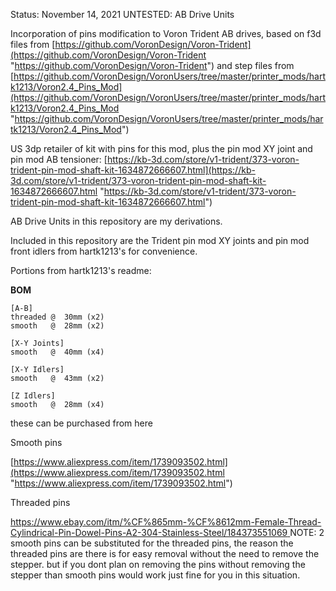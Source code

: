 

Status:
November 14, 2021 UNTESTED:  AB Drive Units




Incorporation of pins modification to Voron Trident AB drives, based on f3d files from 
[https://github.com/VoronDesign/Voron-Trident](https://github.com/VoronDesign/Voron-Trident "https://github.com/VoronDesign/Voron-Trident")
and
step files from
[https://github.com/VoronDesign/VoronUsers/tree/master/printer_mods/hartk1213/Voron2.4_Pins_Mod](https://github.com/VoronDesign/VoronUsers/tree/master/printer_mods/hartk1213/Voron2.4_Pins_Mod "https://github.com/VoronDesign/VoronUsers/tree/master/printer_mods/hartk1213/Voron2.4_Pins_Mod")

US 3dp retailer of kit with pins for this mod, plus the pin mod XY joint and pin mod AB tensioner:
[https://kb-3d.com/store/v1-trident/373-voron-trident-pin-mod-shaft-kit-1634872666607.html](https://kb-3d.com/store/v1-trident/373-voron-trident-pin-mod-shaft-kit-1634872666607.html "https://kb-3d.com/store/v1-trident/373-voron-trident-pin-mod-shaft-kit-1634872666607.html")



AB Drive Units in this repository are my derivations.


Included in this repository are the Trident pin mod XY joints and pin mod front idlers from hartk1213's for convenience.




Portions from hartk1213's readme:

**BOM**

```
[A-B] 
threaded @  30mm (x2)
smooth   @  28mm (x2)

[X-Y Joints]
smooth   @  40mm (x4)

[X-Y Idlers]
smooth   @  43mm (x2)

[Z Idlers]
smooth   @  28mm (x4)
```

these can be purchased from here

Smooth pins

[https://www.aliexpress.com/item/1739093502.html](https://www.aliexpress.com/item/1739093502.html "https://www.aliexpress.com/item/1739093502.html")

Threaded pins

[https://www.ebay.com/itm/%CF%865mm-%CF%8612mm-Female-Thread-Cylindrical-Pin-Dowel-Pins-A2-304-Stainless-Steel/184373551069
](https://www.ebay.com/itm/%CF%865mm-%CF%8612mm-Female-Thread-Cylindrical-Pin-Dowel-Pins-A2-304-Stainless-Steel/184373551069
 "https://www.ebay.com/itm/%CF%865mm-%CF%8612mm-Female-Thread-Cylindrical-Pin-Dowel-Pins-A2-304-Stainless-Steel/184373551069
")
NOTE: 2 smooth pins can be substituted for the threaded pins, the reason the threaded pins are there is for easy removal without the need to remove the stepper. but if you dont plan on removing the pins without removing the stepper than smooth pins would work just fine for you in this situation.

